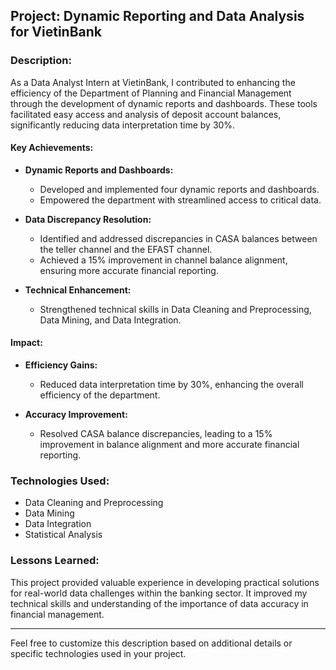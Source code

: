 
## Project: Dynamic Reporting and Data Analysis for VietinBank

### Description:

As a Data Analyst Intern at VietinBank, I contributed to enhancing the efficiency of the Department of Planning and Financial Management through the development of dynamic reports and dashboards. These tools facilitated easy access and analysis of deposit account balances, significantly reducing data interpretation time by 30%.

#### Key Achievements:

- **Dynamic Reports and Dashboards:**
  - Developed and implemented four dynamic reports and dashboards.
  - Empowered the department with streamlined access to critical data.

- **Data Discrepancy Resolution:**
  - Identified and addressed discrepancies in CASA balances between the teller channel and the EFAST channel.
  - Achieved a 15% improvement in channel balance alignment, ensuring more accurate financial reporting.

- **Technical Enhancement:**
  - Strengthened technical skills in Data Cleaning and Preprocessing, Data Mining, and Data Integration.

#### Impact:
- **Efficiency Gains:**
  - Reduced data interpretation time by 30%, enhancing the overall efficiency of the department.
  
- **Accuracy Improvement:**
  - Resolved CASA balance discrepancies, leading to a 15% improvement in balance alignment and more accurate financial reporting.

### Technologies Used:
- Data Cleaning and Preprocessing
- Data Mining
- Data Integration
- Statistical Analysis

### Lessons Learned:
This project provided valuable experience in developing practical solutions for real-world data challenges within the banking sector. It improved my technical skills and understanding of the importance of data accuracy in financial management.

---

Feel free to customize this description based on additional details or specific technologies used in your project.
